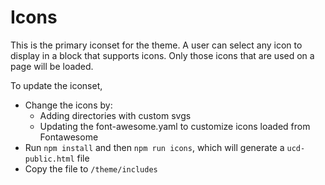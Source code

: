 # Icons

This is the primary iconset for the theme. A user can select any icon to display in a block that supports icons. Only those icons that are used on a page will be loaded.

To update the iconset,
- Change the icons by:
  - Adding directories with custom svgs
  - Updating the font-awesome.yaml to customize icons loaded from Fontawesome
- Run `npm install` and then `npm run icons`, which will generate a `ucd-public.html` file
- Copy the file to `/theme/includes`